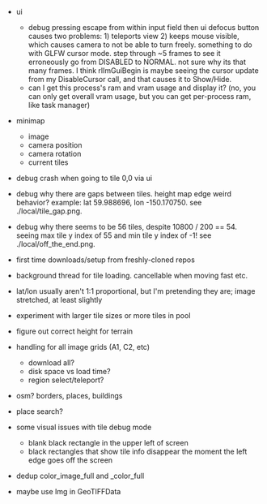 - ui
  - debug pressing escape from within input field then ui defocus button causes two problems:  1) teleports view 2) keeps mouse visible, which causes camera to not be able to turn freely.  something to do with GLFW cursor mode.  step through ~5 frames to see it  erroneously go from DISABLED to NORMAL.  not sure why its that many frames.  I think rlImGuiBegin is maybe seeing the cursor update from my DisableCursor call, and that causes it to Show/Hide.
  - can I get this process's ram and vram usage and display it? (no, you can only get overall vram usage, but you can get per-process ram, like task manager)
- minimap
  - image
  - camera position
  - camera rotation
  - current tiles
- debug crash when going to tile 0,0 via ui
- debug why there are gaps between tiles.  height map edge weird behavior?  example: lat 59.988696, lon -150.170750.  see ./local/tile_gap.png.
- debug why there seems to be 56 tiles, despite 10800 / 200 == 54.  seeing max tile y index of 55 and min tile y index of -1!  see ./local/off_the_end.png.
- first time downloads/setup from freshly-cloned repos
- background thread for tile loading.  cancellable when moving fast etc.
- lat/lon usually aren't 1:1 proportional, but I'm pretending they are; image stretched, at least slightly
- experiment with larger tile sizes or more tiles in pool
- figure out correct height for terrain
- handling for all image grids (A1, C2, etc)
  - download all?
  - disk space vs load time?
  - region select/teleport?
- osm? borders, places, buildings
- place search?


- some visual issues with tile debug mode
  - blank black rectangle in the upper left of screen
  - black rectangles that show tile info disappear the moment the left edge goes off the screen

- dedup color_image_full and _color_full
- maybe use Img in GeoTIFFData

